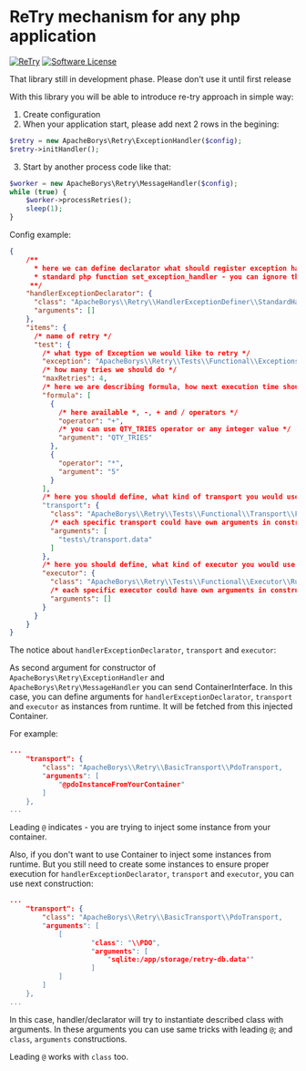 # ReTry mechanism for any php application

[![ReTry](https://github.com/apacheborys/re-try-php/actions/workflows/php.yml/badge.svg)](https://github.com/apacheborys/re-try-php/actions/workflows/php.yml)
[![Software License](https://img.shields.io/badge/license-MIT-brightgreen.svg?style=flat-square)](LICENSE)

That library still in development phase. Please don't use it until first release

With this library you will be able to introduce re-try approach in simple way:
1. Create configuration
2. When your application start, please add next 2 rows in the begining:
```php
$retry = new ApacheBorys\Retry\ExceptionHandler($config);
$retry->initHandler();
```
3. Start by another process code like that:
```php
$worker = new ApacheBorys\Retry\MessageHandler($config);
while (true) {
    $worker->processRetries();
    sleep(1);
}
```

Config example:

```json
{
    /**
      * here we can define declarator what should register exception handling callback function, if you are plan to use 
      * standard php function set_exception_handler - you can ignore that section. StandardHandlerExceptionDeclarator is default
     **/
    "handlerExceptionDeclarator": {
      "class": "ApacheBorys\\Retry\\HandlerExceptionDefiner\\StandardHandlerExceptionDeclarator",
      "arguments": []
    },
    "items": {
      /* name of retry */
      "test": {
        /* what type of Exception we would like to retry */
        "exception": "ApacheBorys\\Retry\\Tests\\Functional\\Exceptions\\Mock",
        /* how many tries we should do */
        "maxRetries": 4,
        /* here we are describing formula, how next execution time should be calculated. Calculated amount will be added to current time */
        "formula": [
          {
            /* here available *, -, + and / operators */
            "operator": "+",
            /* you can use QTY_TRIES operator or any integer value */
            "argument": "QTY_TRIES"
          },
          {
            "operator": "*",
            "argument": "5"
          }
        ],
        /* here you should define, what kind of transport you would use to deliver re-try messages to worker. Please pay your attention to https://github.com/apacheborys/re-try-php-basics-lib */
        "transport": {
          "class": "ApacheBorys\\Retry\\Tests\\Functional\\Transport\\FileTransportForTests",
          /* each specific transport could have own arguments in constructor. Here you should define it */
          "arguments": [
            "tests\/transport.data"
          ]
        },
        /* here you should define, what kind of executor you would use to perform re-try action */
        "executor": {
          "class": "ApacheBorys\\Retry\\Tests\\Functional\\Executor\\Runtime",
          /* each specific executor could have own arguments in constructor. Here you should define it */
          "arguments": []
        }
      }
    }
}
```

The notice about `handlerExceptionDeclarator`, `transport` and `executor`:

As second argument for constructor of `ApacheBorys\Retry\ExceptionHandler` and `ApacheBorys\Retry\MessageHandler` you can send ContainerInterface. In this case, you can define arguments for `handlerExceptionDeclarator`, `transport` and `executor` as instances from runtime. It will be fetched from this injected Container.

For example:
```json
...
    "transport": {
        "class": "ApacheBorys\\Retry\\BasicTransport\\PdoTransport,
        "arguments": [
            "@pdoInstanceFromYourContainer"
        ]
    },
...
```

Leading `@` indicates - you are trying to inject some instance from your container.

Also, if you don't want to use Container to inject some instances from runtime. But you still need to create some instances to ensure proper execution for  `handlerExceptionDeclarator`, `transport` and `executor`, you can use next construction:

```json
...
    "transport": {
        "class": "ApacheBorys\\Retry\\BasicTransport\\PdoTransport,
        "arguments": [
            [
                    "class": "\\PDO",
                    "arguments": [
                        "sqlite:/app/storage/retry-db.data'"
                    ]
            ]
        ]
    },
...
```

In this case, handler/declarator will try to instantiate described class with arguments. In these arguments you can use same tricks with leading `@`; and `class`, `arguments` constructions.

Leading `@` works with `class` too.